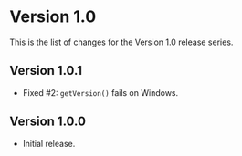 Version 1.0
===========

This is the list of changes for the Version 1.0 release series.

Version 1.0.1
-------------

* Fixed #2: `getVersion()` fails on Windows.

Version 1.0.0
-------------

* Initial release.
